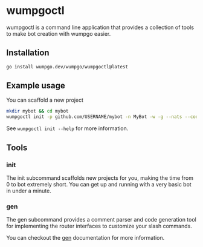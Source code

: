 # wumpgoctl

wumpgoctl is a command line application that provides a collection of tools to make bot creation with wumpgo easier.

## Installation

```bash
go install wumpgo.dev/wumpgo/wumpgoctl@latest
```

## Example usage

You can scaffold a new project
```bash
mkdir mybot && cd mybot
wumpgoctl init -p github.com/USERNAME/mybot -n MyBot -w -g --nats --codegen
```

See `wumpgoctl init --help` for more information.

## Tools

### init

The init subcommand scaffolds new projects for you, making the time from 0 to bot extremely short.  You can get up and running with a very basic bot in under a minute.

###  gen

The gen subcommand provides a comment parser and code generation tool for implementing the router interfaces to customize your slash commands.

You can checkout the [gen](./docs/cmdgen.md) documentation for more information.